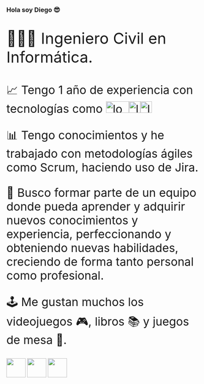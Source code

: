 ### Hola soy Diego 😎

<p style="font-size:40px">👨🏽‍🎓 Ingeniero Civil en Informática. </p>
<p style="font-size:30px">📈 Tengo 1 año de experiencia con tecnologías como <img style="width: 60px; height:30px" src="https://niixer.com/wp-content/uploads/2020/11/spring-boot.png" alt="logo springboot"><img style="width: 30px; height:30px" src="https://cdn-icons-png.flaticon.com/512/226/226777.png" alt="logo java"><img style="width: 30px; height:30px" src="https://upload.wikimedia.org/wikipedia/commons/thumb/c/cf/Angular_full_color_logo.svg/2048px-Angular_full_color_logo.svg.png" alt="logo angular"></p>
<p style="font-size:30px">📊 Tengo conocimientos y he trabajado con metodologías ágiles como Scrum, haciendo uso de Jira. </p>
<p style="font-size:30px">🔎 Busco formar parte de un equipo donde pueda aprender y adquirir nuevos conocimientos y experiencia, perfeccionando y obteniendo nuevas habilidades, creciendo de forma tanto personal como profesional. </p>
<p style="font-size:30px">🕹 Me gustan muchos los videojuegos 🎮, libros 📚 y juegos de mesa 🎲. </p>

<a href="https://www.linkedin.com/in/dorregopantoja/"><img style="width: 50px; height:50px" src="https://cdn-icons-png.flaticon.com/256/174/174857.png" alt=""></a>
<a href="https://www.instagram.com/athernaal/"><img style="width: 50px; height:50px" src="https://upload.wikimedia.org/wikipedia/commons/thumb/5/58/Instagram-Icon.png/1024px-Instagram-Icon.png" alt=""></a>
<a href="https://www.facebook.com/athernaal/"><img style="width: 50px; height:50px" src="https://cdn.pixabay.com/photo/2021/06/15/12/51/facebook-6338509_1280.png" alt=""></a>

<!--
**dorregop/dorregop** is a ✨ _special_ ✨ repository because its `README.md` (this file) appears on your GitHub profile.

Here are some ideas to get you started:

- 🔭 I’m currently working on ...
- 🌱 I’m currently learning ...
- 👯 I’m looking to collaborate on ...
- 🤔 I’m looking for help with ...
- 💬 Ask me about ...
- 📫 How to reach me: ...
- 😄 Pronouns: ...
- ⚡ Fun fact: ...
-->
